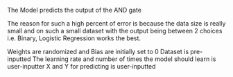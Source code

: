 The Model predicts the output of the AND gate

The reason for such a high percent of error is because the data size is really small and on such a small dataset with the output being between 2 choices i.e. Binary, Logistic Regression works the best.

Weights are randomized and Bias are initially set to 0
Dataset is pre-inputted
The learning rate and number of times the model should learn is user-inputter
X and Y for predicting is user-inputted
